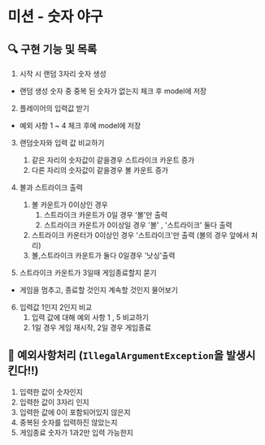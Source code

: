 # 미션 - 숫자 야구

## 🔍 구현 기능 및 목록

1. 시작 시 랜덤 3자리 숫자 생성
- 랜덤 생성 숫자 중 중복 된 숫자가 없는지 체크 후 model에 저장

2. 플레이어의 입력값 받기
- 예외 사항 1 ~ 4 체크 후에 model에 저장

3. 랜덤숫자와 입력 값 비교하기
   1. 같은 자리의 숫자값이 같을경우 스트라이크 카운트 증가
   2. 다른 자리의 숫자값이 같을경우 볼 카운트 증가

4. 볼과 스트라이크 출력
   1. 볼 카운트가 0이상인 경우
       1. 스트라이크 카운트가 0일 경우 '볼'만 출력
       2. 스트라이크 카운트가 0이상일 경우 '볼' , '스트라이크' 둘다 출력 
   2. 스트라이크 카운터가 0이상인 경우 '스트라이크'만 출력 (볼의 경우 앞에서 처리)
   3. 볼,스트라이크 카운트가 둘다 0일경우 '낫싱'출력

5. 스트라이크 카운트가 3일때 게임종료할지 묻기
- 게임을 멈추고, 종료할 것인지 계속할 것인지 물어보기

6. 입력값 1인지 2인지 비교
   1. 입력 값에 대해 예외 사항 1 , 5 비교하기
   2. 1일 경우 게임 재시작, 2일 경우 게임종료

## 🚨 예외사항처리 (`IllegalArgumentException`을 발생시킨다!!)
1. 입력한 값이 숫자인지
2. 입력한 값이 3자리 인지
3. 입력한 값에 0이 포함되어있지 않은지
4. 중복된 숫자를 입력하진 않았는지
5. 게임종료 숫자가 1과2만 입력 가능한지
